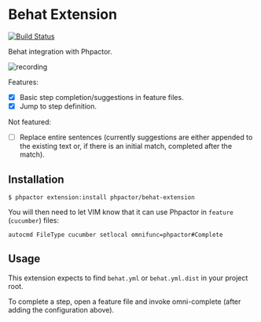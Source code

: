 Behat Extension
===============

[![Build Status](https://travis-ci.org/phpactor/behat-extension.svg?branch=master)](https://travis-ci.org/phpactor/behat-extension)

Behat integration with Phpactor.

![recording](https://user-images.githubusercontent.com/530801/48978534-ac405480-f0a4-11e8-9647-73c2859d99b0.gif)

Features:

- [x] Basic step completion/suggestions in feature files.
- [x] Jump to step definition.

Not featured:

- [ ] Replace entire sentences (currently suggestions are either appended to
      the existing text or, if there is an initial match, completed after the
      match).

Installation
------------

```
$ phpactor extension:install phpactor/behat-extension
```

You will then need to let VIM know that it can use Phpactor in `feature`
(`cucumber`) files:

```
autocmd FileType cucumber setlocal omnifunc=phpactor#Complete
```

Usage
-----

This extension expects to find `behat.yml` or `behat.yml.dist` in your project
root.

To complete a step, open a feature file and invoke omni-complete (after adding
the configuration above).
